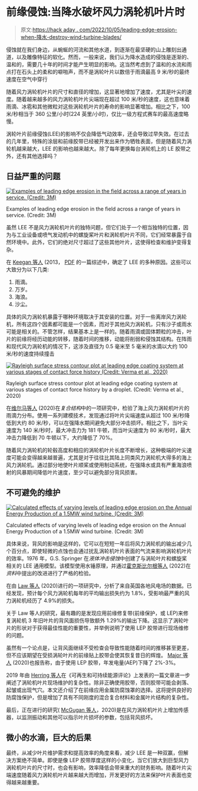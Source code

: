 # 前缘侵蚀:当降水破坏风力涡轮机叶片时

> 原文:[https://hack aday . com/2022/10/05/leading-edge-erosion-when-降水-destroy-wind-turbine-blades/](https://hackaday.com/2022/10/05/leading-edge-erosion-when-precipitation-destroys-wind-turbine-blades/)

侵蚀就在我们身边，从蜿蜒的河流和其他水道，到逐渐在最坚硬的山上雕刻出通道，以及雕像特征的软化。然而，一般来说，我们认为降水造成的侵蚀是逐渐的、温和的，需要几十年的时间才能产生明显的影响。这当然考虑到了温和的水流和雨点打在石头上的柔和的噼啪声，而不是涡轮叶片以数倍于雨滴最高 9 米/秒的最终速度在空气中穿行

随着风力涡轮机叶片的尺寸和直径的增加，这显著地增加了速度，尤其是叶尖的速度。随着越来越多的风力涡轮机叶片尖端现在超过 100 米/秒的速度，这也意味着雨滴、冰雹和其他微粒对这些涡轮机叶片的寿命的影响显著增加。相比之下，100 米/秒相当于 360 公里/小时(224 英里/小时)，仅比一级方程式赛车的最高速度略慢。

涡轮叶片前缘侵蚀(LEE)的影响不仅会降低气动效率，还会导致过早失效。在过去的几年里，特殊的涂层和前缘胶带已经被开发出来作为牺牲表面，但是随着风力涡轮机越来越大，LEE 的影响也越来越大。除了每年更换每台涡轮机上的 LE 胶带之外，还有其他选择吗？

## 日益严重的问题

[![Examples of leading edge erosion in the field across a range of years in service. (Credit: 3M)](../Images/3da3134f5e55bc057e1e3b3fb2852620.png)](https://hackaday.com/wp-content/uploads/2022/09/leading_edge_erosion_examples.jpg)

Examples of leading edge erosion in the field across a range of years in service. (Credit: 3M)

虽然 LEE 不是风力涡轮机叶片的独特问题，但它们处于一个相当独特的位置，因为与工业设备或喷气发动机中的螺旋桨叶片和涡轮机叶片不同，它们经常暴露于自然环境中。此外，它们的绝对尺寸超过了这些其他叶片，这使得检查和维护变得复杂。

在 [Keegan 等人](https://iopscience.iop.org/article/10.1088/0022-3727/46/38/383001/meta) (2013， [PDF](https://strathprints.strath.ac.uk/43836/4/Keegan_MH_et_al_Pure_On_erosion_issues_associated_with_the_leading_edge_of_wind_turbine_blades_Aug_2013.pdf) 的一篇综述中，确定了 LEE 的多种原因。这些可以大致分为以下几类:

1.  雨滴。
2.  万岁。
3.  海浪。
4.  沙尘。

具体的风力涡轮机暴露于哪种环境取决于其安装的位置。对于一些离岸风力涡轮机，所有这四个因素都可能是一个因素，而对于其他风力涡轮机，只有沙子或雨水可能是相关的。不管怎样，结果基本上是一样的。随着雨滴或固体颗粒的冲击，叶片的前缘将经历动能的转移，随着时间的推移，动能将削弱和侵蚀其结构。在阵雨和现代风力涡轮机的情况下，这涉及直径为 0.5 毫米至 5 毫米的水滴以大约 100 米/秒的速度持续撞击

[![Rayleigh surface stress contour plot at leading edge coating system at various stages of contact force history (Credit: Verma et al., 2020)](../Images/b42221cd0545bd2be9ba4ff8e53db8b4.png)](https://hackaday.com/wp-content/uploads/2022/09/rayleight_surface_stress_contour_plot_droplet_impact.jpg)

Rayleigh surface stress contour plot at leading edge coating system at various stages of contact force history by a droplet. (Credit: Verma et al., 2020)

在[维尔马等人](https://www.sciencedirect.com/science/article/pii/S0263822319329794?via%3Dihub) (2020)在*复合结构*中的一项研究中，检验了海上风力涡轮机叶片的雨滴力分布。使用一系列建模技术，发现通过将叶片尖端速度从超过 100 米/秒降低到大约 80 米/秒，可以在强降水期间避免大部分冲击损坏。相比之下，当叶尖速度为 140 米/秒时，最大冲击力为 181 牛顿，而当叶尖速度为 80 米/秒时，最大冲击力降低到 70 牛顿以下，大约降低了 70%。

随着风力涡轮机的轮毂高度和相应的涡轮机叶片长度不断增长，这种极端的叶尖速度可能会变得越来越普遍，尤其是对于往往比其陆上同类风力涡轮机大得多的海上风力涡轮机。通过部分地使叶片顺桨或使用制动系统，在强降水或具有严重海浪喷射的风暴期间降低叶片速度，至少可以避免部分背风损害。

## 不可避免的维护

[![Calculated effects of varying levels of leading edge erosion on the Annual Energy Production of a 1.5MW wind turbine. (Credit: 3M)](../Images/5d77e02bbfb4a249c17e9f48ee7e73ba.png)](https://hackaday.com/wp-content/uploads/2022/09/leading_edge_erosion_effect_on_AEP.jpg)

Calculated effects of varying levels of leading edge erosion
on the Annual Energy Production of a 1.5MW wind turbine. (Credit: 3M)

具体来说，背风的影响是这样的，它可以在短短一年后将风力涡轮机的输出减少几个百分点，即使轻微的点蚀也会通过扰乱涡轮机叶片表面的气流来影响涡轮机叶片的效率。1976 年，G.S. Springer 在*液体冲击侵蚀*中创建了与涡轮叶片和螺旋桨相关的 LEE 通用模型。该模型使用水锤原理，并通过[霍克斯比尔根等人](https://www.mdpi.com/1996-1944/15/3/1170/htm) (2022)在*资料*中提出的改进进行了严格的检验。

在由 [Law 等人](https://onlinelibrary.wiley.com/doi/full/10.1002/we.2540) (2020)进行的一项研究中，分析了来自英国各地风电场的数据。已经发现，预计每个风力涡轮机每年的平均输出损失约为 1.8%，受影响最严重的风力涡轮机经历了 4.9%的损失。

关于 Law 等人的研究，最有趣的是发现应用前缘修复带(前缘保护，或 LEP)来修复涡轮机 3 年旧叶片的背风面损伤导致额外 1.29%的输出下降。这显示了涡轮叶片的形状对于获得最佳性能的重要性，并举例说明了使用 LEP 胶带进行现场维修的问题。

虽然有一个论点是，让背风面继续不受检查会导致性能随着时间的推移甚至更差，但不应该期望在受损涡轮叶片的前缘贴上胶带会使其恢复昔日的辉煌。 [Major 等人](https://journals.sagepub.com/doi/10.1177/0309524X20975446) (2020)也报告称，由于使用 LEP 胶带，年发电量(AEP)下降了 2%-3%。

2019 年由 [Herring 等人](https://www.sciencedirect.com/science/article/pii/S1364032119305908)在《可再生和可持续能源评论》上发表的一篇文章进一步阐述了涡轮机叶片现场维护的复杂性。除非正确使用胶带，否则胶带可能会剥落、起皱或出现气穴。本文还介绍了在前缘应用金属防腐蚀罩的选择。这将提供良好的防腐蚀保护，但是增加了具有不同刚度的混合复合材料和金属叶片结构的复杂性。

最后，正在进行的研究( [McGugan 等人](https://www.mdpi.com/2079-6412/10/12/1223/htm)，2020)是在风力涡轮机叶片上增加传感器，以监测振动和其他可以指示叶片损坏的参数，包括背风损坏。

## 微小的水滴，巨大的后果

最终，从减少叶片维护需求和提高效率的角度来看，减少 LEE 是一种双赢，但解决方案绝不简单。即使是像 LEP 胶带厚度这样的小变化，当它们放大到巨型风力涡轮机叶片的尺寸时，也会有影响，效率降低会带来重大的财务影响。随着叶片尖端速度随着风力涡轮机叶片越来越大而增加，开发更好的方法来保护叶片表面也变得越来越重要。